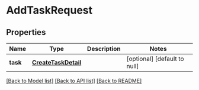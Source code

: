# AddTaskRequest

## Properties
Name | Type | Description | Notes
------------ | ------------- | ------------- | -------------
**task** | [**CreateTaskDetail**](CreateTaskDetail.md) |  | [optional] [default to null]

[[Back to Model list]](../README.md#documentation-for-models) [[Back to API list]](../README.md#documentation-for-api-endpoints) [[Back to README]](../README.md)


